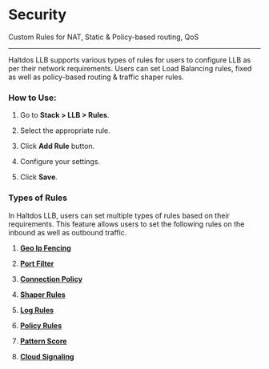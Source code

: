 # Security

Custom Rules for NAT, Static & Policy-based routing, QoS

---

Haltdos LLB supports various types of rules for users to configure LLB as per their network requirements. Users can set Load Balancing rules, fixed as well as policy-based routing & traffic shaper rules.

### **How to Use:**

1. Go to **Stack > LLB > Rules**.

2. Select the appropriate rule.

3. Click **Add Rule** button.

4. Configure your settings.

5. Click **Save**.

### **Types of Rules**

In Haltdos LLB, users can set multiple types of rules based on their requirements. This feature allows users to set the following rules on the inbound as well as outbound traffic.

1. [**Geo Ip Fencing**](geo_ip_fencing.md)

2. [**Port Filter**](port_filter.md)

3. [**Connection Policy**](connection_policy.md)

4. [**Shaper Rules**](shaper_rules.md)

5. [**Log Rules**](log.md)

6. [**Policy Rules**](policy_rules.md)

7. [**Pattern Score**](pattern_score.md)

8. [**Cloud Signaling**](cloud_signaling.md)